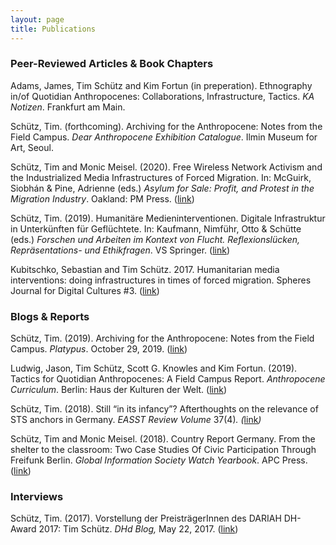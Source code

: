 ```yaml
---
layout: page
title: Publications
---
```


### Peer-Reviewed Articles & Book Chapters

Adams, James, Tim Schütz and Kim Fortun (in preperation). Ethnography in/of Quotidian Anthropocenes: Collaborations, Infrastructure, Tactics. *KA Notizen*. Frankfurt am Main. 

Schütz, Tim. (forthcoming). Archiving for the Anthropocene: Notes from the Field Campus. *Dear Anthropocene Exhibition Catalogue*. Ilmin Museum for Art, Seoul.

Schütz, Tim and Monic Meisel. (2020). Free Wireless Network Activism and the Industrialized Media Infrastructures of Forced Migration. In: McGuirk, Siobhán & Pine, Adrienne (eds.) *Asylum for Sale: Profit, and Protest in the Migration Industry*. Oakland: PM Press. ([link](https://www.pmpress.org/index.php?l=product_detail&p=1097))

Schütz, Tim. (2019). Humanitäre Medieninterventionen. Digitale Infrastruktur in Unterkünften für Geflüchtete. In: Kaufmann, Nimführ, Otto & Schütte (eds.) *Forschen und Arbeiten im Kontext von Flucht. Reflexionslücken, Repräsentations- und Ethikfragen*. VS Springer. ([link](https://www.springer.com/de/book/9783658283797#aboutBook))

Kubitschko, Sebastian and Tim Schütz. 2017. Humanitarian media interventions: doing infrastructures in times of forced migration. Spheres Journal for Digital Cultures #3. ([link](https://spheres-journal.org/contribution/humanitarian-media-intervention-infrastructuring-in-times-of-forced-migration/))

### Blogs & Reports

Schütz, Tim. (2019). Archiving for the Anthropocene: Notes from the Field Campus. *Platypus*. October 29, 2019. ([link](http://blog.castac.org/2019/10/archiving-for-the-anthropocene-notes-from-the-field-campus/?fbclid=IwAR1GrKndGBMAFlnxyf_00WLlp6UlR7C75oZfxBdGMA7r4JucU9k-occwE1I))

Ludwig, Jason, Tim Schütz, Scott G. Knowles and Kim Fortun. (2019). Tactics for Quotidian Anthropocenes: A Field Campus Report. *Anthropocene Curriculum*. Berlin: Haus der Kulturen der Welt. ([link](https://www.anthropocene-curriculum.org/contribution/tactics-for-quotidian-anthropocenes))

Schütz, Tim. (2018). Still “in its infancy”? Afterthoughts on the relevance of STS anchors in Germany. *EASST Review Volume* 37(4)*. (*[link](https://www.anthropocene-curriculum.org/contribution/tactics-for-quotidian-anthropocenes)*)*

Schütz, Tim and Monic Meisel. (2018). Country Report Germany. From the shelter to the classroom: Two Case Studies Of Civic Participation Through Freifunk Berlin. *Global Information Society Watch Yearbook*. APC Press. ([link](https://giswatch.org/sites/default/files/gw2018_germany_0.pdf))

### Interviews

Schütz, Tim. (2017). Vorstellung der PreisträgerInnen des DARIAH DH-Award 2017: Tim Schütz. *DHd Blog,* May 22, 2017. ([link](https://dhd-blog.org/?p=8009))
